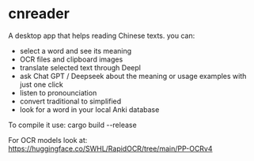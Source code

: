 # cnreader
A desktop app that helps reading Chinese texts. you can:
- select a word and see its meaning
- OCR files and clipboard images
- translate selected text through Deepl
- ask Chat GPT / Deepseek about the meaning or usage examples with just one click
- listen to pronounciation
- convert traditional to simplified
- look for a word in your local Anki database

To compile it use: cargo build --release

For OCR models look at: https://huggingface.co/SWHL/RapidOCR/tree/main/PP-OCRv4
